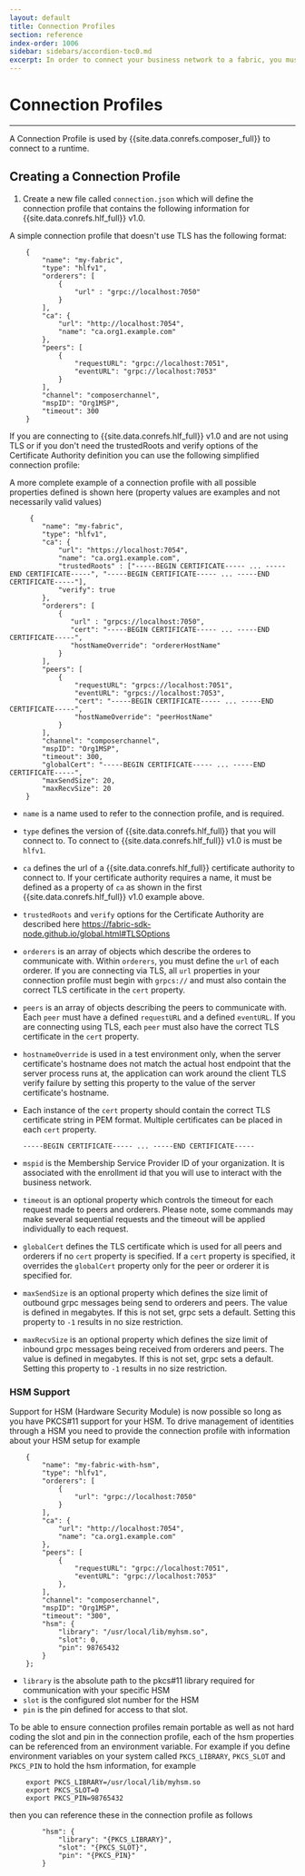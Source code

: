```yaml
---
layout: default
title: Connection Profiles
section: reference
index-order: 1006
sidebar: sidebars/accordion-toc0.md
excerpt: In order to connect your business network to a fabric, you must [**define a connection profile**](./connectionprofile.html). Connection profiles contain the information necessary to connect to a fabric. This topic contains example connection profiles for Hyperledger Fabric v0.6 and v1.0.
---
```


# Connection Profiles

---

A Connection Profile is used by {{site.data.conrefs.composer_full}} to connect to a runtime.

## Creating a Connection Profile

1. Create a new file called `connection.json` which will define the connection profile that contains the following information for {{site.data.conrefs.hlf_full}} v1.0. 

A simple connection profile that doesn't use TLS has the following format:

        {
            "name": "my-fabric",
            "type": "hlfv1",
            "orderers": [
                {
                    "url" : "grpc://localhost:7050"
                }
            ],
            "ca": {
                "url": "http://localhost:7054",
                "name": "ca.org1.example.com"
            },
            "peers": [
                {
                    "requestURL": "grpc://localhost:7051",
                    "eventURL": "grpc://localhost:7053"
                }
            ],
            "channel": "composerchannel",
            "mspID": "Org1MSP",
            "timeout": 300
        }

If you are connecting to {{site.data.conrefs.hlf_full}} v1.0 and are not using TLS or if you don't need the trustedRoots and verify options of the Certificate Authority definition you can use the following simplified connection profile:

A more complete example of a connection profile with all possible properties defined is shown here (property values are examples and not necessarily valid values)

         {
            "name": "my-fabric",
            "type": "hlfv1",
            "ca": {
                "url": "https://localhost:7054",
                "name": "ca.org1.example.com",
                "trustedRoots" : ["-----BEGIN CERTIFICATE----- ... -----END CERTIFICATE-----", "-----BEGIN CERTIFICATE----- ... -----END CERTIFICATE-----"],
                "verify": true
            },
            "orderers": [
                {
                   "url" : "grpcs://localhost:7050",
                   "cert": "-----BEGIN CERTIFICATE----- ... -----END CERTIFICATE-----",
                   "hostNameOverride": "ordererHostName"
                }
            ],
            "peers": [
                {
                    "requestURL": "grpcs://localhost:7051",
                    "eventURL": "grpcs://localhost:7053",
                    "cert": "-----BEGIN CERTIFICATE----- ... -----END CERTIFICATE-----",
                    "hostNameOverride": "peerHostName"
                }
            ],
            "channel": "composerchannel",
            "mspID": "Org1MSP",
            "timeout": 300,
            "globalCert": "-----BEGIN CERTIFICATE----- ... -----END CERTIFICATE-----",
            "maxSendSize": 20,
            "maxRecvSize": 20
        }

  - `name` is a name used to refer to the connection profile, and is required.
  - `type` defines the version of {{site.data.conrefs.hlf_full}} that you will connect to. To connect to {{site.data.conrefs.hlf_full}} v1.0 is must be `hlfv1`.
  - `ca` defines the url of a {{site.data.conrefs.hlf_full}} certificate authority to connect to. If your certificate authority requires a name, it must be defined as a property of `ca` as shown in the first {{site.data.conrefs.hlf_full}} v1.0 example above.
  - `trustedRoots` and `verify` options for the Certificate Authority are described here https://fabric-sdk-node.github.io/global.html#TLSOptions
  - `orderers` is an array of objects which describe the orderes to communicate with. Within `orderers`, you must define the `url` of each orderer. If you are connecting via TLS, all `url` properties in your connection profile must begin with `grpcs://` and must also contain the correct TLS certificate in the `cert` property.
  - `peers` is an array of objects describing the peers to communicate with. Each `peer` must have a defined `requestURL` and a defined `eventURL`. If you are connecting using TLS, each `peer` must also have the correct TLS certificate in the `cert` property.
  - `hostnameOverride` is used in a test environment only, when the server certificate's hostname does not match the actual host endpoint that the server process runs at, the application can work around the client TLS verify failure by setting this property to the value of the server certificate's hostname.
  - Each instance of the `cert` property should contain the correct TLS certificate string in PEM format. Multiple certificates can be placed in each `cert` property.  

        -----BEGIN CERTIFICATE----- ... -----END CERTIFICATE-----


  - `mspid` is the Membership Service Provider ID of your organization. It is associated with the enrollment id that you will use to interact with the business network.
  - `timeout` is an optional property which controls the timeout for each request made to peers and orderers. Please note, some commands may make several sequential requests and the timeout will be applied individually to each request.
  - `globalCert` defines the TLS certificate which is used for all peers and orderers if no `cert` property is specified. If a `cert` property is specified, it overrides the `globalCert` property only for the peer or orderer it is specified for.
  - `maxSendSize` is an optional property which defines the size limit of outbound grpc messages being send to orderers and peers. The value is defined in megabytes. If this is not set, grpc sets a default. Setting this property to `-1` results in no size restriction.
  - `maxRecvSize` is an optional property which defines the size limit of inbound grpc messages being received from orderers and peers. The value is defined in megabytes. If this is not set, grpc sets a default. Setting this property to `-1` results in no size restriction.

### HSM Support

Support for HSM (Hardware Security Module) is now possible so long as you have PKCS#11 support for your HSM. To drive management of identities through a HSM you need to provide the connection profile with information about your HSM setup for example

        {
            "name": "my-fabric-with-hsm",
            "type": "hlfv1",
            "orderers": [
                {
                    "url": "grpc://localhost:7050"
                }
            ],
            "ca": {
                "url": "http://localhost:7054",
                "name": "ca.org1.example.com"
            },
            "peers": [
                {
                    "requestURL": "grpc://localhost:7051",
                    "eventURL": "grpc://localhost:7053"
                },
            ],
            "channel": "composerchannel",
            "mspID": "Org1MSP",
            "timeout": "300",
            "hsm": {
                "library": "/usr/local/lib/myhsm.so",
                "slot": 0,
                "pin": 98765432
            }
        };
 
  - `library` is the absolute path to the pkcs#11 library required for communication with your specific HSM
  - `slot` is the configured slot number for the HSM
  - `pin` is the pin defined for access to that slot.

To be able to ensure connection profiles remain portable as well as not hard coding the slot and pin in the connection profile, each of the hsm properties can be referenced from an environment variable. For example if you define environment variables on your system called `PKCS_LIBRARY`, `PKCS_SLOT` and `PKCS_PIN` to hold the hsm information, for example

        export PKCS_LIBRARY=/usr/local/lib/myhsm.so
        export PKCS_SLOT=0
        export PKCS_PIN=98765432

then you can reference these in the connection profile as follows

            "hsm": {
                "library": "{PKCS_LIBRARY}",
                "slot": "{PKCS_SLOT}",
                "pin": "{PKCS_PIN}"
            }
